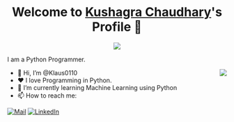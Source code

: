 <p align="center">
  <h1 align="center">Welcome to <a href="https://github.com/Klaus0110">Kushagra Chaudhary</a>'s Profile 👋</h1>
</p>
<p align="center">
  <a align="center" href="https://github.com/DenverCoder1/readme-typing-svg"><img src="https://readme-typing-svg.herokuapp.com?&font=IBM+Plex+Sans&color=F72EE2&size=25&lines=Welcome+to+my+GitHub+Profile!;" /></a>
</p>
<p>I am a Python Programmer.</p>
<img align="right" src="https://media.giphy.com/media/M9gbBd9nbDrOTu1Mqx/giphy.gif">
<ul>
  <li>👋 Hi, I’m @Klaus0110</li>
  <li>❤️ I love Programming in Python.</li>
  <li>🌱 I’m currently learning Machine Learning using Python</li>
  <li>📫 How to reach me:</li>
</ul>
  
  
  
  [![Mail](https://img.shields.io/badge/email-EA4335?style=for-the-badge&logo=Gmail&logoColor=white)](mailto:vskushagra@outlook.com)
  [![LinkedIn](https://img.shields.io/static/v1?style=for-the-badge&message=LinkedIn&color=0A66C2&logo=LinkedIn&logoColor=FFFFFF&label=)](https://www.linkedin.com/in/klaus0110/)
